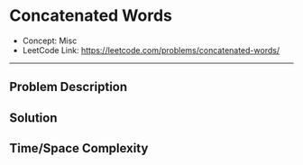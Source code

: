 # Concatenated Words

- Concept: Misc
- LeetCode Link: https://leetcode.com/problems/concatenated-words/

---

## Problem Description

## Solution

## Time/Space Complexity

